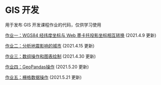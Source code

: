 # GIS 开发

用于发布 GIS 开发课程作业的代码，仅供学习使用

[作业一：WGS84 经纬度坐标与 Web 墨卡托投影坐标相互转换](1.作业一/作业一解析.md) (2021.4.9 更新)

[作业二：分析地震影响的城市](2.作业二/作业二解析.md) (2021.4.15 更新)

[作业三：数组操作和图表绘制](3.作业三/作业三解析.md) (2021.4.30 更新)

[作业四：GeoPandas操作](4.作业四/作业四解析.md) (2021.5.20 更新)

[作业五：栅格数据操作](5.作业五/作业五解析.md) (2021.5.21 更新)
